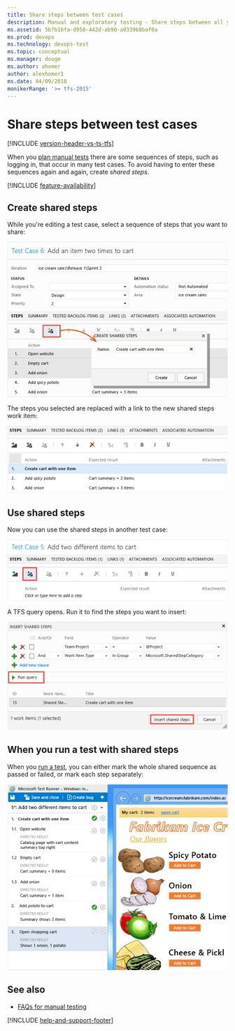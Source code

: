 ```yaml
---
title: Share steps between test cases
description: Manual and exploratory testing - Share steps between all your test cases when you want to test web applications
ms.assetid: 5b7b1bfa-d958-442d-ab90-a0339b8baf0a
ms.prod: devops
ms.technology: devops-test
ms.topic: conceptual
ms.manager: douge
ms.author: ahomer
author: alexhomer1
ms.date: 04/09/2018
monikerRange: '>= tfs-2015'
---
```


# Share steps between test cases

[!INCLUDE [version-header-vs-ts-tfs](../_shared/version-header-vs-ts-tfs.md)] 

When you [plan manual tests](../create-a-test-plan.md) there are some sequences of steps, such as logging in, that occur in many test cases. To avoid having to enter these sequences again and again, create *shared steps*.  

[!INCLUDE [feature-availability](../_shared/feature-availability.md)] 
  
## Create shared steps 
 
While you're editing a test case, select a sequence of steps that you want to share:  
  
![Create shared steps](_img/share-steps-between-test-cases/almt_ws31createsharedsteps.png)  
  
The steps you selected are replaced with a link to the new shared steps work item:  
  
![Resulting test case with a shared step.](_img/share-steps-between-test-cases/almt_ws34createsharedresult.png)  
  
## Use shared steps  

Now you can use the shared steps in another test case:  
  
![Use shared steps in test cases.](_img/share-steps-between-test-cases/almt_ws32usesharedsteps.png)  
  
A TFS query opens. Run it to find the steps you want to insert:  
  
![Run the query to find shared steps](_img/share-steps-between-test-cases/almt_ws33sharedstepquery.png)  
  
## When you run a test with shared steps  

When you [run a test](../run-manual-tests.md), you can either mark the whole shared sequence as passed or failed, or mark each step separately:  
  
![Shared steps in Test Runner.](_img/share-steps-between-test-cases/almt_ws33runsharedsteps.png)  
  
## See also

*  [FAQs for manual testing](../reference-qa.md#sharesteps)

[!INCLUDE [help-and-support-footer](../_shared/help-and-support-footer.md)] 

